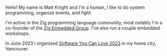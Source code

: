 Hello! My name is Matt Knight and I'm a human, I like to do system programming,
organize events, and fight.

I'm active in the Zig programming language community, most notably I'm a
co-founder of the [Zig Embedded Group](https://github.com/ZigEmbeddedGroup).
I've also run a couple embedded workshops. 

In June 2023 I organized [Software You Can Love
2023](https://softwareyoucanlove.ca) in my home city, Vancouver. 

